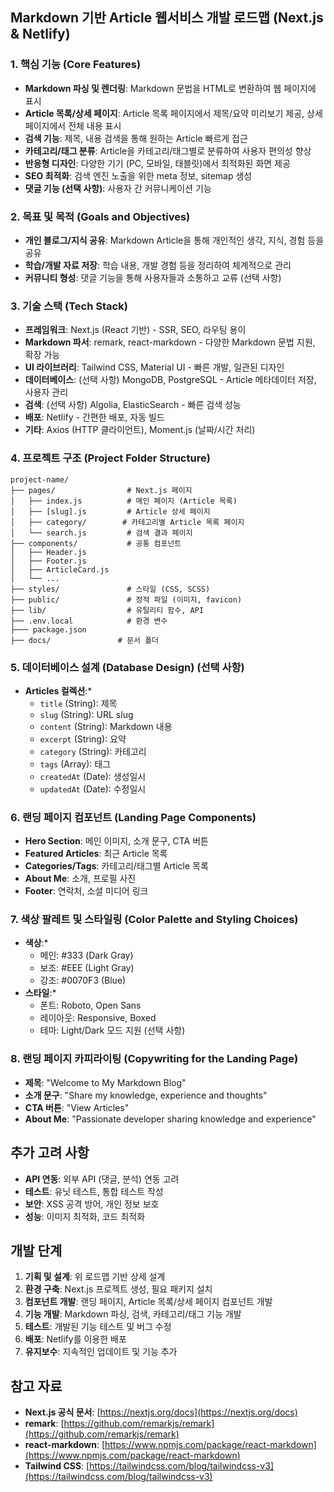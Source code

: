 ## Markdown 기반 Article 웹서비스 개발 로드맵 (Next.js & Netlify)

### 1. 핵심 기능 (Core Features)

*   **Markdown 파싱 및 렌더링**: Markdown 문법을 HTML로 변환하여 웹 페이지에 표시
*   **Article 목록/상세 페이지**: Article 목록 페이지에서 제목/요약 미리보기 제공, 상세 페이지에서 전체 내용 표시
*   **검색 기능**: 제목, 내용 검색을 통해 원하는 Article 빠르게 접근
*   **카테고리/태그 분류**: Article을 카테고리/태그별로 분류하여 사용자 편의성 향상
*   **반응형 디자인**: 다양한 기기 (PC, 모바일, 태블릿)에서 최적화된 화면 제공
*   **SEO 최적화**: 검색 엔진 노출을 위한 meta 정보, sitemap 생성
*   **댓글 기능 (선택 사항)**: 사용자 간 커뮤니케이션 기능

### 2. 목표 및 목적 (Goals and Objectives)

*   **개인 블로그/지식 공유**: Markdown Article을 통해 개인적인 생각, 지식, 경험 등을 공유
*   **학습/개발 자료 저장**: 학습 내용, 개발 경험 등을 정리하여 체계적으로 관리
*   **커뮤니티 형성**: 댓글 기능을 통해 사용자들과 소통하고 교류 (선택 사항)

### 3. 기술 스택 (Tech Stack)

*   **프레임워크**: Next.js (React 기반) - SSR, SEO, 라우팅 용이
*   **Markdown 파서**: remark, react-markdown - 다양한 Markdown 문법 지원, 확장 가능
*   **UI 라이브러리**: Tailwind CSS, Material UI - 빠른 개발, 일관된 디자인
*   **데이터베이스**: (선택 사항) MongoDB, PostgreSQL - Article 메타데이터 저장, 사용자 관리
*   **검색**: (선택 사항) Algolia, ElasticSearch - 빠른 검색 성능
*   **배포**: Netlify - 간편한 배포, 자동 빌드
*   **기타**: Axios (HTTP 클라이언트), Moment.js (날짜/시간 처리)

### 4. 프로젝트 구조 (Project Folder Structure)

```
project-name/
├── pages/                # Next.js 페이지
│   ├── index.js          # 메인 페이지 (Article 목록)
│   ├── [slug].js         # Article 상세 페이지
│   ├── category/        # 카테고리별 Article 목록 페이지
│   └── search.js         # 검색 결과 페이지
├── components/           # 공통 컴포넌트
│   ├── Header.js
│   ├── Footer.js
│   ├── ArticleCard.js
│   └── ...
├── styles/               # 스타일 (CSS, SCSS)
├── public/               # 정적 파일 (이미지, favicon)
├── lib/                  # 유틸리티 함수, API
├── .env.local            # 환경 변수
├─── package.json
├── docs/               # 문서 폴더
```

### 5. 데이터베이스 설계 (Database Design) (선택 사항)

*   **Articles 컬렉션**:*
    *   `title` (String): 제목
    *   `slug` (String): URL slug
    *   `content` (String): Markdown 내용
    *   `excerpt` (String): 요약
    *   `category` (String): 카테고리
    *   `tags` (Array): 태그
    *   `createdAt` (Date): 생성일시
    *   `updatedAt` (Date): 수정일시

### 6. 랜딩 페이지 컴포넌트 (Landing Page Components)

*   **Hero Section**: 메인 이미지, 소개 문구, CTA 버튼
*   **Featured Articles**: 최근 Article 목록
*   **Categories/Tags**: 카테고리/태그별 Article 목록
*   **About Me**: 소개, 프로필 사진
*   **Footer**: 연락처, 소셜 미디어 링크

### 7. 색상 팔레트 및 스타일링 (Color Palette and Styling Choices)

*   **색상**:*
    *   메인: #333 (Dark Gray)
    *   보조: #EEE (Light Gray)
    *   강조: #0070F3 (Blue)
*   **스타일**:*
    *   폰트: Roboto, Open Sans
    *   레이아웃: Responsive, Boxed
    *   테마: Light/Dark 모드 지원 (선택 사항)

### 8. 랜딩 페이지 카피라이팅 (Copywriting for the Landing Page)

*   **제목**: "Welcome to My Markdown Blog"
*   **소개 문구**: "Share my knowledge, experience and thoughts"
*   **CTA 버튼**: "View Articles"
*   **About Me**: "Passionate developer sharing knowledge and experience"

## 추가 고려 사항

*   **API 연동**: 외부 API (댓글, 분석) 연동 고려
*   **테스트**: 유닛 테스트, 통합 테스트 작성
*   **보안**: XSS 공격 방어, 개인 정보 보호
*   **성능**: 이미지 최적화, 코드 최적화

## 개발 단계

1.  **기획 및 설계**: 위 로드맵 기반 상세 설계
2.  **환경 구축**: Next.js 프로젝트 생성, 필요 패키지 설치
3.  **컴포넌트 개발**: 랜딩 페이지, Article 목록/상세 페이지 컴포넌트 개발
4.  **기능 개발**: Markdown 파싱, 검색, 카테고리/태그 기능 개발
5.  **테스트**: 개발된 기능 테스트 및 버그 수정
6.  **배포**: Netlify를 이용한 배포
7.  **유지보수**: 지속적인 업데이트 및 기능 추가

## 참고 자료

*   **Next.js 공식 문서**: [https://nextjs.org/docs](https://nextjs.org/docs)
*   **remark**: [https://github.com/remarkjs/remark](https://github.com/remarkjs/remark)
*   **react-markdown**: [https://www.npmjs.com/package/react-markdown](https://www.npmjs.com/package/react-markdown)
*   **Tailwind CSS**: [https://tailwindcss.com/blog/tailwindcss-v3](https://tailwindcss.com/blog/tailwindcss-v3)